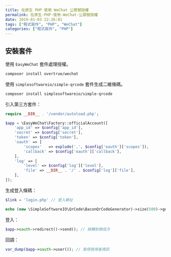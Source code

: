 ```yaml
---
title: 在原生 PHP 使用 WeChat 公眾號授權
permalink: 在原生-PHP-使用-WeChat-公眾號授權
date: 2019-01-03 22:26:01
tags: ["程式寫作", "PHP", "WeChat"]
categories: ["程式寫作", "PHP"]
---
```


## 安裝套件

使用 `EasyWeChat` 套件處理授權。

```BASH
composer install overtrue/wechat
```

使用 `simplesoftwareio/simple-qrcode` 套件生成二維條碼。

```BASH
composer install simplesoftwareio/simple-qrcode
```

引入第三方套件：

```PHP
require __DIR__ . '/vendor/autoload.php';

$app = \EasyWeChat\Factory::officialAccount([
    'app_id' => $config['app_id'],
    'secret' => $config['secret'],
    'token' => $config['token'],
    'oauth' => [
        'scopes'   => explode(',', $config['oauth']['scopes']),
        'callback' => $config['oauth']['callback'],
    ],
    'log' => [
        'level' => $config['log']['level'],
        'file' => __DIR__ . '/' . $config['log']['file'],
    ],
]);
```

生成登入條碼：

```PHP
$link = 'login.php' // 登入網址

echo (new \SimpleSoftwareIO\QrCode\BaconQrCodeGenerator)->size(500)->generate($link);
```

登入：

```PHP
$app->oauth->redirect()->send(); // 跳轉到微信方
```

回調：

```PHP
var_dump($app->oauth->user()); // 取得使用者資訊
```
